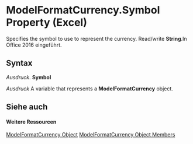 
# ModelFormatCurrency.Symbol Property (Excel)

Specifies the symbol to use to represent the currency. Read/write  **String**.In Office 2016 eingeführt.


## Syntax

 _Ausdruck_. **Symbol**

 _Ausdruck_ A variable that represents a **ModelFormatCurrency** object.


## Siehe auch


#### Weitere Ressourcen


[ModelFormatCurrency Object](acb863b6-c188-5ed3-afe4-5e1ab6bb20bf.md)
[ModelFormatCurrency Object Members](http://msdn.microsoft.com/library/8da9be23-5bd8-379a-4e78-399ff5b8da93%28Office.15%29.aspx)